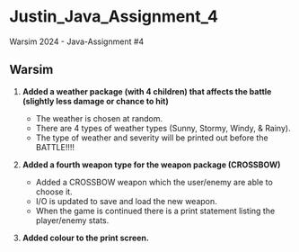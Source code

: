 # Justin_Java_Assignment_4
Warsim 2024 - Java-Assignment #4

## Warsim
<p></p>

1. **Added a weather package (with 4 children) that affects the battle (slightly less damage or chance to hit)**
   - The weather is chosen at random.
   - There are 4 types of weather types (Sunny, Stormy, Windy, & Rainy).
   - The type of weather and severity will be printed out before the BATTLE!!!!

2. **Added a fourth weapon type for the weapon package (CROSSBOW)**
   - Added a CROSSBOW weapon which the user/enemy are able to choose it.
   - I/O is updated to save and load the new weapon.
   - When the game is continued there is a print statement listing the player/enemy stats.

3. **Added colour to the print screen.**  
